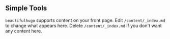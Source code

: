 ## Simple Tools
`beautifulhugo` supports content on your front page. Edit `/content/_index.md` to change what appears here. Delete `/content/_index.md` if you don't want any content here.